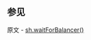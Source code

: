 ## 参见

原文 - [sh.waitForBalancer()]( https://docs.mongodb.com/manual/reference/method/sh.waitForBalancer/ )

